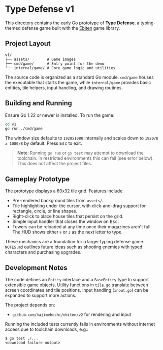# Type Defense v1

This directory contains the early Go prototype of **Type Defense**, a typing-themed defense game built with the [Ebiten](https://ebiten.org) game library.

## Project Layout

```
v1/
├── assets/        # Game images
├── cmd/game/      # Entry point for the demo
└── internal/game/ # Core game logic and utilities
```

The source code is organized as a standard Go module.  `cmd/game` houses the executable that starts the game, while `internal/game` provides basic entities, tile helpers, input handling, and drawing routines.

## Building and Running

Ensure Go 1.22 or newer is installed. To run the game:

```bash
cd v1
go run ./cmd/game
```

The window size defaults to `1920x1080` internally and scales down to `1920/8 x 1080/8` by default. Press <kbd>Esc</kbd> to exit.

> **Note**: Running `go run` or `go test` may attempt to download the toolchain. In restricted environments this can fail (see error below). This does not affect the project files.

## Gameplay Prototype

The prototype displays a 60x32 tile grid. Features include:

- Pre-rendered background tiles from `assets/`.
- Tile highlighting under the cursor, with click-and-drag support for rectangle, circle, or line shapes.
- Right-click to place house tiles that persist on the grid.
- Simple input handler that closes the window on <kbd>Esc</kbd>.
- Towers can be reloaded at any time once their magazines aren't full. The HUD shows either `F` or `J` as the next letter to type.

These mechanics are a foundation for a larger typing defense game. `NOTES.md` outlines future ideas such as shooting enemies with typed characters and purchasing upgrades.

## Development Notes

The code defines an `Entity` interface and a `BaseEntity` type to support extensible game objects. Utility functions in `tile.go` translate between screen coordinates and tile positions. Input handling (`input.go`) can be expanded to support more actions.

The project depends on:

- `github.com/hajimehoshi/ebiten/v2` for rendering and input

Running the included tests currently fails in environments without internet access due to toolchain downloads, e.g.:

```
$ go test ./...
<download failure output>
```

